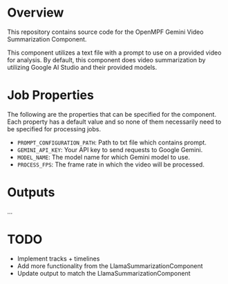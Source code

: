 # Overview

This repository contains source code for the OpenMPF Gemini Video Summarization Component.

This component utilizes a text file with a prompt to use on a provided video for analysis. By default, this component does video summarization by utilizing Google AI Studio and their provided models.

# Job Properties

The following are the properties that can be specified for the component. Each property has a default value and so none of them necessarily need to be specified for processing jobs.

- `PROMPT_CONFIGURATION_PATH`: Path to txt file which contains prompt.
- `GEMINI_API_KEY`: Your API key to send requests to Google Gemini.
- `MODEL_NAME`: The model name for which Gemini model to use.
- `PROCESS_FPS`: The frame rate in which the video will be processed.

# Outputs
...

# TODO

- Implement tracks + timelines
- Add more functionality from the LlamaSummarizationComponent
- Update output to match the LlamaSummarizationComponent